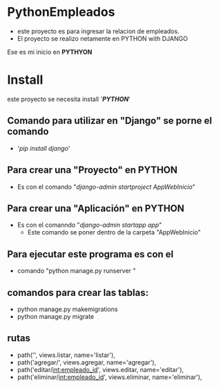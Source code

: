 # PythonEmpleados
- este proyecto es para ingresar la relacion de empleados.
- El proyecto se realizo netamente en PYTHON with DJANGO  


Ese es mi inicio en **PYTHYON** 

# Install

este proyecto  se necesita install '**_PYTHON_**'

## Comando para utilizar en "Django" se porne el comando 

- '_pip install django_'

## Para crear una "Proyecto" en PYTHON  
- Es con el comando "_django-admin startproject AppWebInicio_"

## Para crear una "Aplicación" en PYTHON  
- Es con el comanndo "_django-admin startapp app_"
  - Este comando se poner dentro de la carpeta "AppWebInicio"


## Para ejecutar este programa es con el
- comando "python manage.py runserver "

## comandos para crear las tablas:
  - python manage.py makemigrations
  - python manage.py migrate


## rutas 
- path('', views.listar, name='listar'),
- path('agregar/', views.agregar, name='agregar'),
- path('editar/<int:empleado_id>', views.editar, name='editar'),
- path('eliminar/<int:empleado_id>', views.eliminar, name='eliminar'),
